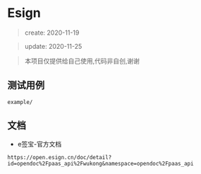 # Esign

> create: 2020-11-19       

> update: 2020-11-25       

> 本项目仅提供给自己使用,代码非自创,谢谢



## 测试用例
``` example/ ```


## 文档

+ e签宝-官方文档
```
https://open.esign.cn/doc/detail?id=opendoc%2Fpaas_api%2Fwukong&namespace=opendoc%2Fpaas_api
```



